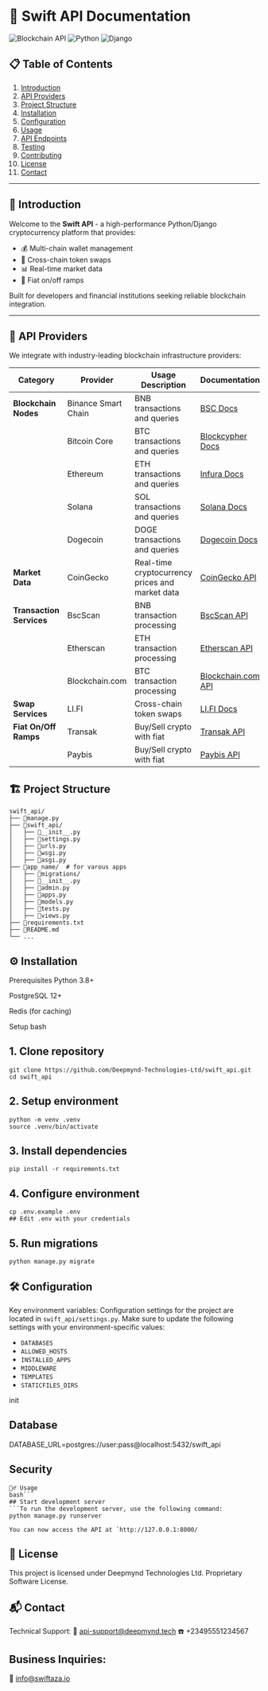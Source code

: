 # 🚀 Swift API Documentation

![Blockchain API](https://img.shields.io/badge/Blockchain-API-brightgreen) 
![Python](https://img.shields.io/badge/Python-3.8+-blue) 
![Django](https://img.shields.io/badge/Django-3.2+-green)

## 📋 Table of Contents
1. [Introduction](#-introduction)
2. [API Providers](#-api-providers)
3. [Project Structure](#-project-structure)
4. [Installation](#-installation)
5. [Configuration](#-configuration)
6. [Usage](#-usage)
7. [API Endpoints](#-api-endpoints)
8. [Testing](#-testing)
9. [Contributing](#-contributing)
10. [License](#-license)
11. [Contact](#-contact)

---

## 🌟 Introduction
Welcome to the **Swift API** - a high-performance Python/Django cryptocurrency platform that provides:

- 💰 Multi-chain wallet management
- 🔄 Cross-chain token swaps
- 📊 Real-time market data
- 💸 Fiat on/off ramps

Built for developers and financial institutions seeking reliable blockchain integration.

---

## 🔗 API Providers
We integrate with industry-leading blockchain infrastructure providers:

| Category          | Provider   | Usage Description | Documentation |
|-------------------|------------|-------------------|---------------|
| **Blockchain Nodes** | Binance Smart Chain | BNB transactions and queries | [BSC Docs](https://docs.binance.org/) |
| | Bitcoin Core | BTC transactions and queries | [Blockcypher Docs](https://www.blockcypher.com/dev/) |
| | Ethereum | ETH transactions and queries | [Infura Docs](https://infura.io/docs) |
| | Solana | SOL transactions and queries | [Solana Docs](https://docs.solana.com/) |
| | Dogecoin | DOGE transactions and queries | [Dogecoin Docs](https://dogechain.info/) |
| **Market Data** | CoinGecko | Real-time cryptocurrency prices and market data | [CoinGecko API](https://www.coingecko.com/en/api/documentation) |
| **Transaction Services** | BscScan | BNB transaction processing | [BscScan API](https://bscscan.com/apis) |
| | Etherscan | ETH transaction processing | [Etherscan API](https://etherscan.io/apis) |
| | Blockchain.com | BTC transaction processing | [Blockchain.com API](https://www.blockchain.com/api) |
| **Swap Services** | LI.FI | Cross-chain token swaps | [LI.FI Docs](https://docs.li.fi/) |
| **Fiat On/Off Ramps** | Transak | Buy/Sell crypto with fiat | [Transak API](https://docs.transak.com/) |
| | Paybis | Buy/Sell crypto with fiat | [Paybis API](https://developers.paybis.com/) |


## 🏗 Project Structure

```text
swift_api/
├── 📁manage.py
├── 📁swift_api/
│   ├── 📄__init__.py
│   ├── 📄settings.py
│   ├── 📄urls.py
│   ├── 📄wsgi.py
│   ├── 📄asgi.py
├── 📁app_name/  # for varous apps
│   ├── 📁migrations/
│   ├── 📄__init__.py
│   ├── 📄admin.py
│   ├── 📄apps.py
│   ├── 📄models.py
│   ├── 📄tests.py
│   ├── 📄views.py
├── 📄requirements.txt
├── 📄README.md
└── ...
```

## ⚙️ Installation
Prerequisites
Python 3.8+

PostgreSQL 12+

Redis (for caching)

Setup
bash
## 1. Clone repository
```
git clone https://github.com/Deepmynd-Technologies-Ltd/swift_api.git
cd swift_api
```

## 2. Setup environment
```
python -m venv .venv
source .venv/bin/activate
```

## 3. Install dependencies
```
pip install -r requirements.txt
```

## 4. Configure environment
```
cp .env.example .env
## Edit .env with your credentials
```

## 5. Run migrations
```
python manage.py migrate
```

## 🛠 Configuration
Key environment variables:
Configuration settings for the project are located in `swift_api/settings.py`. Make sure to update the following settings with your environment-specific values:

- `DATABASES`
- `ALLOWED_HOSTS`
- `INSTALLED_APPS`
- `MIDDLEWARE`
- `TEMPLATES`
- `STATICFILES_DIRS`

init
## Database
DATABASE_URL=postgres://user:pass@localhost:5432/swift_api

## Security
```SECRET_KEY=your_django_secret
🏃‍♂️ Usage
bash```
## Start development server
```To run the development server, use the following command:
python manage.py runserver

You can now access the API at `http://127.0.0.1:8000/
```

## 📜 License
This project is licensed under Deepmynd Technologies Ltd. Proprietary Software License.

## 📬 Contact
Technical Support:
📧 api-support@deepmynd.tech
☎️ +23495551234567

## Business Inquiries:
📧 info@swiftaza.io
